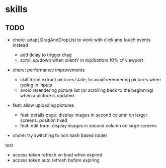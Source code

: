# skills

## TODO

- chore: adapt DragAndDropList to work with click and touch events instead
  - add delay to trigger drag
  - scroll up/down when clientY in top/bottom 10% of viewport

- chore: performance improvements
  - skill form: extract pictures state, to avoid rerendering pictures when typing in inputs
  - avoid rerendering picture list (or scrolling back to the beginning) when a picture is updated
- feat: allow uploading pictures
  - feat: details page: display images in second column on larger screens. position fixed
  - feat: edit form: display images in second column on large screens
- chore: try switching to non hash based router

test
- access token refresh on load when expired
- access token auto refresh before expiring
